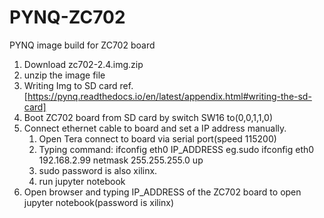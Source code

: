 # PYNQ-ZC702
PYNQ image build for ZC702 board

1. Download zc702-2.4.img.zip
2. unzip the image file
3. Writing Img to SD card ref.[https://pynq.readthedocs.io/en/latest/appendix.html#writing-the-sd-card]
4. Boot ZC702 board from SD card by switch SW16 to(0,0,1,1,0)
5. Connect ethernet cable to board and set a IP address manually.
   1. Open Tera connect to board via serial port(speed 115200)
   2. Typing command: ifconfig eth0 IP_ADDRESS eg.sudo ifconfig eth0 192.168.2.99 netmask 255.255.255.0 up
   3. sudo password is also xilinx.
   4. run jupyter notebook
6. Open browser and typing IP_ADDRESS of the ZC702 board to open jupyter notebook(password is xilinx)
